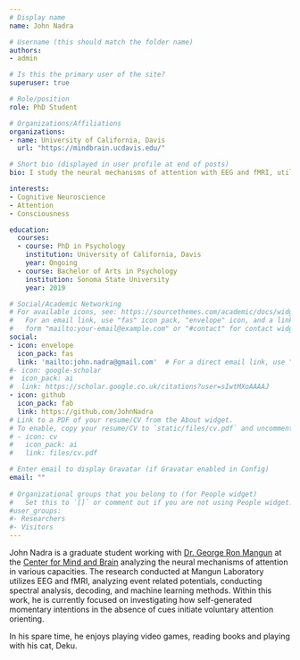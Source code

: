 ```yaml
---
# Display name
name: John Nadra

# Username (this should match the folder name)
authors:
- admin

# Is this the primary user of the site?
superuser: true

# Role/position
role: PhD Student

# Organizations/Affiliations
organizations:
- name: University of California, Davis
  url: "https://mindbrain.ucdavis.edu/"

# Short bio (displayed in user profile at end of posts)
bio: I study the neural mechanisms of attention with EEG and fMRI, utilizing event related potentials, spectral analysis, decoding and machine learning.

interests:
- Cognitive Neuroscience
- Attention
- Consciousness

education:
  courses:
  - course: PhD in Psychology
    institution: University of California, Davis
    year: Ongoing
  - course: Bachelor of Arts in Psychology
    institution: Sonoma State University
    year: 2019

# Social/Academic Networking
# For available icons, see: https://sourcethemes.com/academic/docs/widgets/#icons
#   For an email link, use "fas" icon pack, "envelope" icon, and a link in the
#   form "mailto:your-email@example.com" or "#contact" for contact widget.
social:
- icon: envelope
  icon_pack: fas
  link: 'mailto:john.nadra@gmail.com'  # For a direct email link, use "mailto:test@example.org".
#- icon: google-scholar
#  icon_pack: ai
#  link: https://scholar.google.co.uk/citations?user=sIwtMXoAAAAJ
- icon: github
  icon_pack: fab
  link: https://github.com/JohnNadra
# Link to a PDF of your resume/CV from the About widget.
# To enable, copy your resume/CV to `static/files/cv.pdf` and uncomment the lines below.  
# - icon: cv
#   icon_pack: ai
#   link: files/cv.pdf

# Enter email to display Gravatar (if Gravatar enabled in Config)
email: ""
  
# Organizational groups that you belong to (for People widget)
#   Set this to `[]` or comment out if you are not using People widget.  
#user_groups:
#- Researchers
#- Visitors
---
```


John Nadra is a graduate student working with [Dr. George Ron Mangun](https://mangunlab.faculty.ucdavis.edu) at the [Center for Mind and Brain](https://mindbrain.ucdavis.edu/) analyzing the neural mechanisms of attention in various capacities. The research conducted at Mangun Laboratory utilizes EEG and fMRI, analyzing event related potentials, conducting spectral analysis, decoding, and machine learning methods. Within this work, he is currently focused on investigating how self-generated momentary intentions in the absence of cues initiate voluntary attention orienting.

In his spare time, he enjoys playing video games, reading books and playing with his cat, Deku.

